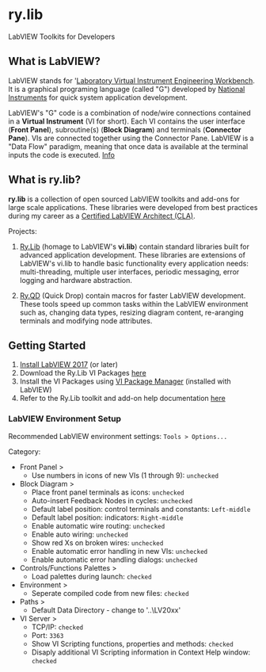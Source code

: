 # ry.lib
LabVIEW Toolkits for Developers

## What is LabVIEW?
LabVIEW stands for '[Laboratory Virtual Instrument Engineering Workbench](http://www.ni.com/en-us/shop/labview.html). It is a graphical programing language (called "G") developed by [National Instruments](https://www.ni.com) for quick system application development. 

LabVIEW's "G" code is a combination of node/wire connections contained in a __Virtual Instrument__ (VI for short). Each VI contains the user interface (__Front Panel__), subroutine(s) (__Block Diagram__) and terminals (__Connector Pane__). VIs are connected together using the Connector Pane. LabVIEW is a "Data Flow" paradigm, meaning that once data is available at the terminal inputs the code is executed.  [Info](https://www.ni.com)

## What is ry.lib?
__ry.lib__ is a collection of open sourced LabVIEW toolkits and add-ons for large scale applications. These libraries were developed from best practices during my career as a [Certified LabVIEW Architect (CLA)](http://sine.ni.com/nips/cds/view/p/lang/en/nid/13477).

Projects:
1. [Ry.Lib](https://github.com/rcpacini/rylib/rylib) (homage to LabVIEW's __vi.lib__) contain standard libraries built for advanced application development. These libraries are extensions of LabVIEW's vi.lib to handle basic functionality every application needs: multi-threading, multiple user interfaces, periodic messaging, error logging and hardware abstraction.

2. [Ry.QD](https://github.com/rcpacini/rylib/ryqd) (Quick Drop) contain macros for faster LabVIEW development. These tools speed up common tasks within the LabVIEW environment such as, changing data types, resizing diagram content, re-aranging terminals and modifying node attributes.

## Getting Started
1. [Install LabVIEW 2017](http://www.ni.com/en-us/shop/labview/download.html) (or later)
2. Download the Ry.Lib VI Packages [here](https://github.com/rcpacini/rylib/builds)
3. Install the VI Packages using [VI Package Manager](https://vipm.jki.net/) (installed with LabVIEW)
4. Refer to the Ry.Lib toolkit and add-on help documentation [here](https://github.com/rcpacini/rylib/docs)

### LabVIEW Environment Setup
Recommended LabVIEW environment settings: `Tools > Options...`

Category:
* Front Panel >
  * Use numbers in icons of new VIs (1 through 9): `unchecked`
* Block Diagram >
  * Place front panel terminals as icons: `unchecked`
  * Auto-insert Feedback Nodes in cycles: `unchecked`
  * Default label position: control terminals and constants: `Left-middle`
  * Default label position: indicators: `Right-middle`
  * Enable automatic wire routing: `unchecked`
  * Enable auto wiring: `unchecked`
  * Show red Xs on broken wires: `unchecked`
  * Enable automatic error handling in new VIs: `unchecked`
  * Enable automatic error handling dialogs: `unchecked`
* Controls/Functions Palettes >
  * Load palettes during launch: `checked`
* Environment >
  * Seperate compiled code from new files: `checked`
* Paths >
  * Default Data Directory - change to '..\LV20xx'
* VI Server >
  * TCP/IP: `checked`
  * Port: `3363`
  * Show VI Scripting functions, properties and methods: `checked`
  * Disaply additional VI Scripting information in Context Help window: `checked`
